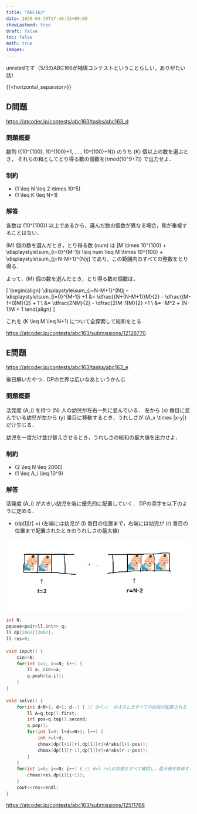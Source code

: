 ```yaml
---
title: "ABC163"
date: 2020-04-30T17:48:33+09:00
showLastmod: true
draft: false
toc: false
math: true
images:
---
```


unratedです（5/3のABC166が補填コンテストということらしい，ありがたい話）

{{<horizontal_separator>}}

## D問題
https://atcoder.jp/contests/abc163/tasks/abc163_d

### 問題概要
数列 \(\{10^{100}, 10^{100}+1, ... , 10^{100}+N\}\) のうち \(K\) 個以上の数を選ぶとき，
それらの和としてとり得る数の個数を\(\mod(10^9+7)\) で出力せよ．

### 制約
- \(1 \leq N \leq 2 \times 10^5\)
- \(1 \leq K \leq N+1\)

### 解答
各数は \(10^{100}\) 以上であるから，選んだ数の個数が異なる場合，和が重複することはない．

\(M\) 個の数を選んだとき，とり得る数 \(num\) は
\[M \times 10^{100} + \displaystyle\sum_{i=0}^{M-1}i \leq num \leq M \times 10^{100} + \displaystyle\sum_{j=N-M+1}^{N}j\]
であり，この範囲内のすべての整数をとり得る．

よって，\(M\) 個の数を選んだとき，とり得る数の個数は，

\[
	\begin{align}
\displaystyle\sum_{j=N-M+1}^{N}j - \displaystyle\sum_{i=0}^{M-1}i +1 &= \dfrac{\{N+(N-M+1)\}M}{2} - \dfrac{(M-1+0)M}{2} + 1 \\
 &= \dfrac{2NM}{2} - \dfrac{2(M-1)M}{2} +1 \\
 &= -M^2 + (N-1)M + 1
\end{align}
\]

これを \(K \leq M \leq N+1\) について全探索して総和をとる．

https://atcoder.jp/contests/abc163/submissions/12126770

## E問題
https://atcoder.jp/contests/abc163/tasks/abc163_e

後日解いたやつ．DPの世界は広いなあというかんじ

### 問題概要
活発度 \(A_i\) を持つ \(N\) 人の幼児が左右一列に並んでいる．
左から \(x\) 番目に並んでいる幼児が左から \(y\) 番目に移動するとき，うれしさが \(A_x \times |x-y|\) だけ生じる．

幼児を一度だけ並び替えさせるとき，うれしさの総和の最大値を出力せよ．

### 制約
- \(2 \leq N \leq 2000\)
- \(1 \leq A_i \leq 10^9\)

### 解答
活発度 \(A_i\) が大きい幼児を端に優先的に配置していく．
DPの添字を以下のように定める．

- \(dp[l][r] =\) (左端には幼児が \(l\) 番目の位置まで，右端には幼児が \(r\) 番目の位置まで配置されたときのうれしさの最大値)

![dp[i][r]イメージ](image.png)

```cpp
int N;
pqueue<pair<ll,int>> q;
ll dp[2002][2002];
ll res=0;

void input() {
	cin>>N;
	for(int i=1; i<=N; i++) {
		ll a; cin>>a;
		q.push({a,i});
	}
}

void solve() {
	for(int d=N+1; d>1; d--) { // d=l-r  d=1のときすべての幼児が配置される
		ll A=q.top().first;
		int pos=q.top().second;
		q.pop();
		for(int l=0; l+d<=N+1; l++) {
			int r=l+d;
			chmax(dp[l+1][r],dp[l][r]+A*abs(l+1-pos));
			chmax(dp[l][r-1],dp[l][r]+A*abs(r-1-pos));
		}
	}
	for(int i=0; i<=N; i++) { // d=l-r=1の状態をすべて確認し，最大値を取得する
		chmax(res,dp[i][i+1]);
	}
	cout<<res<<endl;
}
```

https://atcoder.jp/contests/abc163/submissions/12511768
